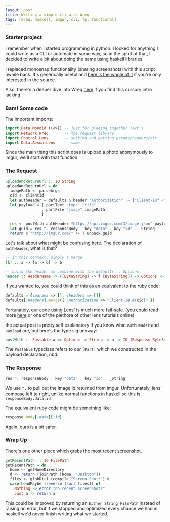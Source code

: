 ```yaml
---
layout: post
title: Writing a simple cli with Wreq
tags: [wreq, haskell, imgur, cli, fp, functional]
---
```


### Starter project

I remember when I started programming in python. I looked for anything I could
write as a CLI or automate in some way, so in the spirit of that, I decided to
write a bit about doing the same using haskell libraries. 

I replaced monosnap functionality (sharing screenshots) with this script awhile
back. It's generically useful and
[here is the whole of it](https://github.com/tippenein/imgup/blob/master/lib/Imgup.hs)
if you're only interested in the source.

Also, there's a deeper dive into Wreq
[here](http://www.serpentine.com/wreq/tutorial.html) if you find this cursory
intro lacking

### Bam! Some code

The important imports:

```haskell
import Data.Monoid ((<>)) -- just for glueing together Text's
import Network.Wreq       -- the request library
import Control.Lens       -- setting and getting params/headers/etc
import Data.Aeson.Lens    -- same
```

Since the main thing this script does is upload a photo anonymously to imgur,
we'll start with that function.

### The Request

```haskell
uploadAndReturnUrl :: IO String
uploadAndReturnUrl = do
  imagePath <- parseArgs
  cid <- clientId
  let authHeader = defaults & header "Authorization" .~ ["Client-ID" <> " " <> cid]
  let payload = [ partText "type" "file"
                , partFile "image" imagePath
                ]
                                  
  res <- postWith authHeader "https://api.imgur.com/3/image.json" payload
  let guid = res ^. responseBody . key "data" . key "id" . _String
  return $ "http://imgur.com/" ++ T.unpack guid
```

Let's talk about what might be confusing here. The declaration of `authHeader`;
what is that?

```haskell
-- in this context, simply a merge 
(&) :: a -> (a -> b) -> b

-- build the header to combine with the defaults :: Options
header :: HeaderName -> ([ByteString] -> f [ByteString]) -> Options -> Options
```

If you wanted to, you could think of this as an equivalent to the ruby code:

```ruby
defaults = {:params => [], :headers => []}
defaults[:headers].merge({ :Authorization => "Client-ID #{cid}" })
```

Fortunately, our code using Lens' is much more fail-safe. (you could read more
[here](http://lens.github.io/tutorial.html) or one of the plethora of other
lens tutorials online)

the actual post is pretty self explanatory if you know what `authHeader` and
`payload` are, but here's the type sig anyway:

```haskell
postWith :: Postable a => Options -> String -> a -> IO (Response ByteString)
```

The `Postable` typeclass refers to our `[Part]` which we
constructed in the payload declaration, nbd.

### The Response

```haskell
res ^. responseBody . key "data" . key "id" . _String
```

We use `^.` to pull out the image id returned from imgur. Unfortunately, lens'
compose left to right, unlike normal functions in haskell so this is `responseBody.data.id`

The equivalent ruby code might be something like:

```ruby
response.body[:data][:id]
```

Again, ours is a bit safer.

### Wrap Up

There's one other piece which grabs the most recent screenshot.

```haskell
getRecentPath :: IO FilePath
getRecentPath = do
  home <- getHomeDirectory
  d <- return (joinPath [home, "Desktop"])
  files <- globDir1 (compile "Screen Shot*") d
  case headMaybe (reverse (sort files)) of 
    Nothing -> error "no recent screenshots"
    Just a -> return a
```

This could be improved by returning an `Either String FilePath` instead of
raising an error, but if we stopped and optimized every chance we had in haskell
we'd never finish writing what we started.
